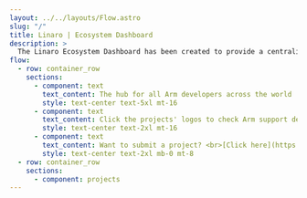 ```yaml
---
layout: ../../layouts/Flow.astro
slug: "/"
title: Linaro | Ecosystem Dashboard
description: >
  The Linaro Ecosystem Dashboard has been created to provide a centralized information hub for Arm developers across the world.
flow:
  - row: container_row
    sections:
      - component: text
        text_content: The hub for all Arm developers across the world
        style: text-center text-5xl mt-16
      - component: text
        text_content: Click the projects' logos to check Arm support details
        style: text-center text-2xl mt-16
      - component: text
        text_content: Want to submit a project? <br>[Click here](https://github.com/Linaro/ecosystemlandscape#project-details-structure) for guidelines and instructions first
        style: text-center text-2xl mb-0 mt-8
  - row: container_row
    sections:
      - component: projects
---
```

